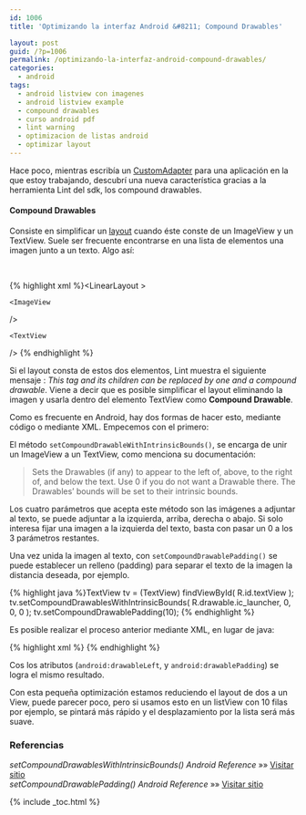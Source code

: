 ```yaml
---
id: 1006
title: 'Optimizando la interfaz Android &#8211; Compound Drawables'

layout: post
guid: /?p=1006
permalink: /optimizando-la-interfaz-android-compound-drawables/
categories:
  - android
tags:
  - android listview con imagenes
  - android listview example
  - compound drawables
  - curso android pdf
  - lint warning
  - optimizacion de listas android
  - optimizar layout
---
```

Hace poco, mientras escribía un [CustomAdapter][1] para una aplicación en la que estoy trabajando, descubrí una nueva característica gracias a la herramienta Lint del sdk, los compound drawables.

#### Compound Drawables

Consiste en simplificar un [layout][2] cuando éste conste de un ImageView y un TextView. Suele ser frecuente encontrarse en una lista de elementos una imagen junto a un texto. Algo así:  

<!--ad-->


&nbsp;

{% highlight xml %}<LinearLayout
    <!--....--> >

    <ImageView


<!--....--> />

    <TextView


<!--....--> />
</LinearLayout>
{% endhighlight %}

Si el layout consta de estos dos elementos, Lint muestra el siguiente mensaje : *This tag and its children can be replaced by one <TextView> and a compound drawable*. Viene a decir que es posible simplificar el layout eliminando la imagen y usarla dentro del elemento TextView como **Compound Drawable**.

Como es frecuente en Android, hay dos formas de hacer esto, mediante código o mediante XML. Empecemos con el primero:

El método `setCompoundDrawableWithIntrinsicBounds()`, se encarga de unir un ImageView a un TextView, como menciona su documentación:

> Sets the Drawables (if any) to appear to the left of, above, to the right of, and below the text. Use 0 if you do not want a Drawable there. The Drawables&#8217; bounds will be set to their intrinsic bounds.

Los cuatro parámetros que acepta este método son las imágenes a adjuntar al texto, se puede adjuntar a la izquierda, arriba, derecha o abajo. Si solo interesa fijar una imagen a la izquierda del texto, basta con pasar un 0 a los 3 parámetros restantes.

Una vez unida la imagen al texto, con `setCompoundDrawablePadding()` se puede establecer un relleno (padding) para separar el texto de la imagen la distancia deseada, por ejemplo.

{% highlight java %}TextView tv = (TextView) findViewById( R.id.textView );
tv.setCompoundDrawablesWithIntrinsicBounds( R.drawable.ic_launcher, 0, 0, 0 );
tv.setCompoundDrawablePadding(10);
{% endhighlight %}

Es posible realizar el proceso anterior mediante XML, en lugar de java:

{% highlight xml %}<TextView
        android:layout_width="wrap_content"
        android:layout_height="wrap_content"
        android:drawableLeft="@drawable/ic_launcher"
        android:drawablePadding="10dp"
        android:gravity="center_vertical"
        android:text="@string/text"
        android:textAppearance="?android:attr/textAppearanceSmall" />
{% endhighlight %}

Cos los atributos (`android:drawableLeft`, y `android:drawablePadding`) se logra el mismo resultado.

Con esta pequeña optimización estamos reduciendo el layout de dos a un View, puede parecer poco, pero si usamos esto en un listView con 10 filas por ejemplo, se pintará más rápido y el desplazamiento por la lista será más suave.

### Referencias

*setCompoundDrawablesWithIntrinsicBounds() Android Reference* »» <a href="http://developer.android.com/reference/android/widget/TextView.html#setCompoundDrawablesWithIntrinsicBounds%28int,%20int,%20int,%20int%29" target="_blank">Visitar sitio</a>  
*setCompoundDrawablePadding() Android Reference* »» <a href="http://developer.android.com/reference/android/widget/TextView.html#setCompoundDrawablePadding%28int%29" target="_blank">Visitar sitio</a>



 [1]: /adapter-personalizado-en-android/ "Cómo crear un adapter personalizado en Android"
 [2]: /programacion-android-interfaz-grafica/ "Programación Android: Interfaz gráfica – Conceptos básicos"

{% include _toc.html %}
